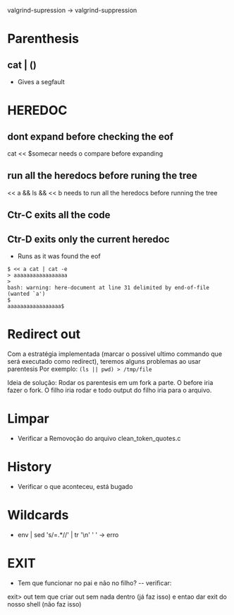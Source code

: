 valgrind-supression -> valgrind-suppression

# Parenthesis

## cat | ()
- Gives a segfault

# HEREDOC
## dont expand before checking the eof
cat << $somecar
needs o compare before expanding

## run all the heredocs before runing the tree
<< a && ls && << b
needs to run all the heredocs before running the tree

## Ctr-C exits all the code

## Ctr-D exits only the current heredoc
- Runs as it was found the eof
```
$ << a cat | cat -e
> aaaaaaaaaaaaaaaaa
>
bash: warning: here-document at line 31 delimited by end-of-file (wanted `a')
$
aaaaaaaaaaaaaaaaa$
```

# Redirect out

Com a estratégia implementada (marcar o possivel ultimo commando que será executado como redirect), teremos alguns problemas ao usar parentesis
Por exemplo: `(ls || pwd) > /tmp/file`

Ideia de solução: Rodar os parentesis em um fork a parte. O before iria fazer o fork. O filho iria rodar e todo output do filho iria para o arquivo.


# Limpar

- Verificar a Removoção do arquivo clean_token_quotes.c

# History

- Verificar o que aconteceu, está bugado

# Wildcards

- env | sed 's/=.*//' | tr '\n' ' '
-> erro

# EXIT

- Tem que funcionar no pai e não no filho?
-- verificar:

exit> out
tem que criar out sem nada dentro (já faz isso) e entao dar exit do nosso shell (não faz isso)
